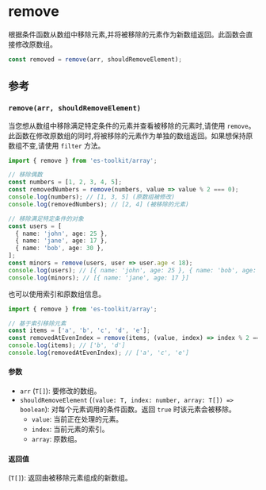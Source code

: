 # remove

根据条件函数从数组中移除元素,并将被移除的元素作为新数组返回。此函数会直接修改原数组。

```typescript
const removed = remove(arr, shouldRemoveElement);
```

## 参考

### `remove(arr, shouldRemoveElement)`

当您想从数组中移除满足特定条件的元素并查看被移除的元素时,请使用 `remove`。此函数在修改原数组的同时,将被移除的元素作为单独的数组返回。如果想保持原数组不变,请使用 `filter` 方法。

```typescript
import { remove } from 'es-toolkit/array';

// 移除偶数
const numbers = [1, 2, 3, 4, 5];
const removedNumbers = remove(numbers, value => value % 2 === 0);
console.log(numbers); // [1, 3, 5] (原数组被修改)
console.log(removedNumbers); // [2, 4] (被移除的元素)

// 移除满足特定条件的对象
const users = [
  { name: 'john', age: 25 },
  { name: 'jane', age: 17 },
  { name: 'bob', age: 30 },
];
const minors = remove(users, user => user.age < 18);
console.log(users); // [{ name: 'john', age: 25 }, { name: 'bob', age: 30 }]
console.log(minors); // [{ name: 'jane', age: 17 }]
```

也可以使用索引和原数组信息。

```typescript
import { remove } from 'es-toolkit/array';

// 基于索引移除元素
const items = ['a', 'b', 'c', 'd', 'e'];
const removedAtEvenIndex = remove(items, (value, index) => index % 2 === 0);
console.log(items); // ['b', 'd']
console.log(removedAtEvenIndex); // ['a', 'c', 'e']
```

#### 参数

- `arr` (`T[]`): 要修改的数组。
- `shouldRemoveElement` (`(value: T, index: number, array: T[]) => boolean`): 对每个元素调用的条件函数。返回 `true` 时该元素会被移除。
  - `value`: 当前正在处理的元素。
  - `index`: 当前元素的索引。
  - `array`: 原数组。

#### 返回值

(`T[]`): 返回由被移除元素组成的新数组。
